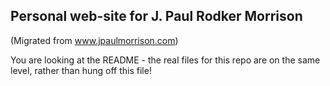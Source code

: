 Personal web-site for J. Paul Rodker Morrison
---

(Migrated from www.jpaulmorrison.com)

You are looking at the README - the real files for this repo are on the same level, rather than hung off this file!
